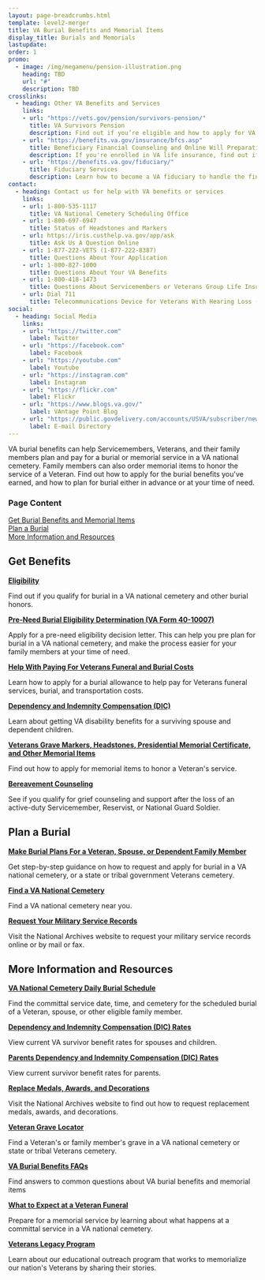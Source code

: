 ```yaml
---
layout: page-breadcrumbs.html
template: level2-merger
title: VA Burial Benefits and Memorial Items
display_title: Burials and Memorials
lastupdate:
order: 1
promo:
  - image: /img/megamenu/pension-illustration.png
    heading: TBD
    url: "#"
    description: TBD
crosslinks:
  - heading: Other VA Benefits and Services
    links:
    - url: "https://vets.gov/pension/survivors-pension/"
      title: VA Survivors Pension
      description: Find out if you’re eligible and how to apply for VA pension benefits as a surviving spouse or child of a deceased Veteran with wartime service.
    - url: "https://benefits.va.gov/insurance/bfcs.asp"
      title: Beneficiary Financial Counseling and Online Will Preparation
      description: If you're enrolled in VA life insurance, find out if you can get free financial planning and online will preparation services.
    - url: "https://benefits.va.gov/fiduciary/"
      title: Fiduciary Services
      description: Learn how to become a VA fiduciary to handle the financial affairs of a Veteran in need.
contact:
  - heading: Contact us for help with VA benefits or services
    links:
    - url: 1-800-535-1117
      title: VA National Cemetery Scheduling Office
    - url: 1-800-697-6947
      title: Status of Headstones and Markers
    - url: https://iris.custhelp.va.gov/app/ask
      title: Ask Us A Question Online
    - url: 1-877-222-VETS (1-877-222-8387)
      title: Questions About Your Application
    - url: 1-800-827-1000
      title: Questions About Your VA Benefits
    - url: 1-800-418-1473
      title: Questions About Servicemembers or Veterans Group Life Insurance
    - url: Dial 711
      title: Telecommunications Device for Veterans With Hearing Loss (TDD or TTY)
social:
  - heading: Social Media
    links:
    - url: "https://twitter.com"
      label: Twitter
    - url: "https://facebook.com"
      label: Facebook
    - url: "https://youtube.com"
      label: Youtube
    - url: "https://instagram.com"
      label: Instagram
    - url: "https://flickr.com"
      label: Flickr
    - url: "https://www.blogs.va.gov/"
      label: VAntage Point Blog
    - url: "https://public.govdelivery.com/accounts/USVA/subscriber/new/"
      label: E-mail Directory
---
```


<p class="va-introtext">
VA burial benefits can help Servicemembers, Veterans, and their family members plan and pay for a burial or memorial service in a VA national cemetery. Family members can also order memorial items to honor the service of a Veteran. Find out how to apply for the burial benefits you've earned, and how to plan for burial either in advance or at your time of need.</p>

<h3 class="highlight">Page Content</h3>

[Get Burial Benefits and Memorial Items](#get)<br>
[Plan a Burial](#manage)<br>
[More Information and Resources](#more)<br>

<section id="get" class="merger-majorlinks">

  <h2 class="highlight">Get Benefits</h2>

  <div class="link">
    <a href="https://vets.gov/burials-and-memorials/eligibility/"><b>Eligibility</b></a>
    <p>Find out if you qualify for burial in a VA national cemetery and other burial honors.
  </div>

  <div class="link">
    <a href="https://vets.gov/burials-and-memorials/pre-need/"><b>Pre-Need Burial Eligibility Determination (VA Form 40-10007)</b></a>
    <p>Apply for a pre-need eligibility decision letter. This can help you pre plan for burial in a VA national cemetery, and make the process easier for your family members at your time of need.</p>
  </div>

  <div class="link">
    <a href="https://vets.gov/burials-and-memorials/survivor-and-dependent-benefits/burial-costs/"><b>Help With Paying For Veterans Funeral and Burial Costs</b></a>
    <p>Learn how to apply for a burial allowance to help pay for Veterans funeral services, burial, and transportation costs.</p>
  </div>

  <div class="link">
    <a href="https://vets.gov/burials-and-memorials/survivor-and-dependent-benefits/compensation/"><b>Dependency and Indemnity Compensation (DIC)</b></a>
    <p>Learn about getting VA disability benefits for a surviving spouse and dependent children.</p>
  </div>

  <div class="link">
    <a href="https://www.vets.gov/burials-and-memorials/honor/headstones-markers-medallions/"><b>Veterans Grave Markers, Headstones, Presidential Memorial Certificate, and Other Memorial Items</b></a>
    <p>Find out how to apply for memorial items to honor a Veteran's service.</p>
  </div>

   <div class="link">
    <a href="https://www.vets.gov/burials-and-memorials/bereavement-counseling/"><b>Bereavement Counseling</b></a>
    <p>See if you qualify for grief counseling and support after the loss of an active-duty Servicemember, Reservist, or National Guard Soldier.</p>
  </div>


</section>

<section id="manage" class="merger-majorlinks">

  <h2 class='highlight'>Plan a Burial</h2>

  <div class="link">
    <a href="https://vets.gov/burials-and-memorials/burial-planning/"><b>Make Burial Plans For a Veteran, Spouse, or Dependent Family Member</b></a>
    <p>Get step-by-step guidance on how to request and apply for burial in a VA national cemetery, or a state or tribal government Veterans cemetery.</p>
    </div>

   <div class="link">
    <a href="https://vets.gov/facilities"><b>Find a VA National Cemetery</b></a>
    <p>Find a VA national cemetery near you.</p>
  </div>

  <div class="https://www.archives.gov/veterans/military-service-records">
    <a href="#"><b>Request Your Military Service Records</b></a>
    <p>Visit the National Archives website to request your military service records online or by mail or fax.</p>
  </div>

</section>

<section id="more" class="merger-majorlinks">

  <h2 class='highlight'>More Information and Resources</h2>

  <div class="https://www.cem.va.gov/dailyburialschedule/">
    <a href="#"><b>VA National Cemetery Daily Burial Schedule</b></a>
    <p>Find the committal service date, time, and cemetery for the scheduled burial of a Veteran, spouse, or other eligible family member.</p>
  </div>

  <div class="https://benefits.va.gov/Compensation/current_rates_dic.asp">
    <a href="#"><b>Dependency and Indemnity Compensation (DIC) Rates</b></a>
    <p>View current VA survivor benefit rates for spouses and children.</p>

  <div class="https://benefits.va.gov/Pension/current_rates_Parents_DIC_pen.asp">
    <a href="#"><b>Parents Dependency and Indemnity Compensation (DIC) Rates</b></a>
    <p>View current survivor benefit rates for parents.</p>

  <div class="https://www.archives.gov/veterans/replace-medals.html">
    <a href="#"><b>Replace Medals, Awards, and Decorations</b></a>
    <p>Visit the National Archives website to find out how to request replacement medals, awards, and decorations.</p>

  <div class="link">
    <a href="https://m.va.gov/gravelocator/index.cfm"><b>Veteran Grave Locator</b></a>
    <p>Find a Veteran's or family member's grave in a VA national cemetery or state or tribal Veterans cemetery.</p>
  </div>

  <div class="link">
    <a href="https://www.cem.va.gov/cem/faq.asp"><b>VA Burial Benefits FAQs</b></a>
    <p>Find answers to common questions about VA burial benefits and memorial items</p>
  </div>

  <div class="link">
    <a href="https://vets.gov/burials-and-memorials/what-to-expect-at-a-funeral/"><b>What to Expect at a Veteran Funeral</b></a>
    <p>Prepare for a memorial service by learning about what happens at a committal service in a VA national cemetery.</p>
  </div>

  <div class="link">
    <a href="https://www.cem.va.gov/cem/legacy/index.asp"><b>Veterans Legacy Program</b></a>
    <p>Learn about our educational outreach program that works to memorialize our nation's Veterans by sharing their stories.</p>
  </div>

</section>
